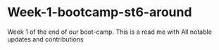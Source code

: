 # Week-1-bootcamp-st6-around
Week 1 of the end of our boot-camp.  This is a read me with All notable updates and contributions
